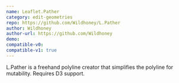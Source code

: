 ```yaml
---
name: Leaflet.Pather
category: edit-geometries
repo: https://github.com/Wildhoney/L.Pather
author: Wildhoney
author-url: https://github.com/Wildhoney
demo: 
compatible-v0:
compatible-v1: true
---
```


L.Pather is a freehand polyline creator that simplifies the polyline for mutability. Requires D3 support.
